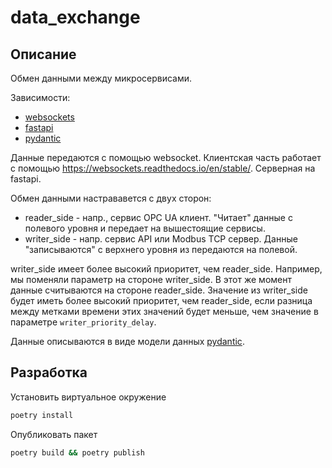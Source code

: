 # data_exchange

## Описание

Обмен данными между микросервисами.

Зависимости:
- [websockets](https://websockets.readthedocs.io/en/stable/index.html)
- [fastapi](https://fastapi.tiangolo.com/)
- [pydantic](https://pydantic-docs.helpmanual.io/)


Данные передаются с помощью websocket. Клиентская часть работает с помощью https://websockets.readthedocs.io/en/stable/. Серверная на fastapi.

Обмен данными настрававется с двух сторон:
- reader_side - напр., сервис OPC UA клиент. "Читает" данные с полевого уровня и передает на вышестоящие сервисы.
- writer_side - напр. сервис API или Modbus TCP сервер. Данные "записываются" с верхнего уровня из передаются на полевой.

writer_side имеет более высокий приоритет, чем reader_side. Например, мы поменяли параметр на стороне writer_side. В этот же момент данные считываются на стороне reader_side. Значение из writer_side будет иметь более высокий приоритет, чем reader_side, если разница между метками времени этих значений будет меньше, чем значение в параметре `writer_priority_delay`.

Данные описываются в виде модели данных [pydantic](https://pydantic-docs.helpmanual.io/).



## Разработка

Установить виртуальное окружение

```sh
poetry install
```

Опубликовать пакет

```sh
poetry build && poetry publish
```
